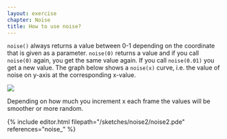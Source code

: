 ```yaml
---
layout: exercise
chapter: Noise
title: How to use noise?
---
```


<code>noise()</code> always returns a value between 0-1 depending on the coordinate that is given as a parameter. <code>noise(0)</code> returns a value and if you call <code>noise(0)</code> again, you get the same value again. If you call <code>noise(0.01)</code> you get a new value. The graph below shows a <code>noise(x)</code> curve, i.e. the value of noise on y-axis at the corresponding x-value. 

<img src="{{site.baseurl}}/img/noisechart.png">

Depending on how much you increment x each frame the values will be smoother or more random.

{% include editor.html filepath="/sketches/noise2/noise2.pde" references="noise_" %}